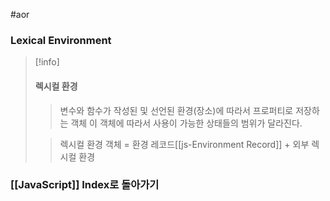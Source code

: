 #aor 
### Lexical Environment
>[!info]
>#### 렉시컬 환경
>
>>변수와 함수가 작성된 및 선언된 환경(장소)에 따라서 프로퍼티로 저장하는 객체
>>이 객체에 따라서 사용이 가능한 상태들의 범위가 달라진다.
>
>>렉시컬 환경 객체 = 환경 레코드[[js-Environment Record]] + 외부 렉시컬 환경



### [[JavaScript]] Index로 돌아가기